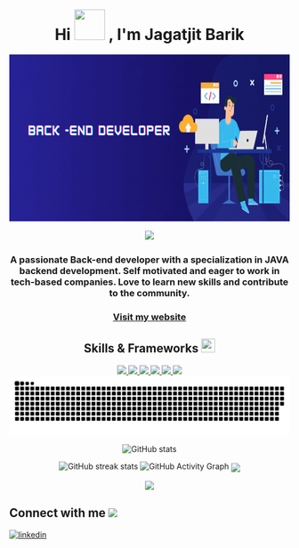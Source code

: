 <!--
**jagatjit15/jagatjit15** is a ✨ _special_ ✨ repository because its `README.md` (this file) appears on your GitHub profile.
Here are some ideas to get you started:
- 🔭 I’m currently working on ...
- 🌱 I’m currently learning ...
- 👯 I’m looking to collaborate on ...
- 🤔 I’m looking for help with ...
- 💬 Ask me about ...
- 📫 How to reach me: ...
- 😄 Pronouns: ...
- ⚡ Fun fact: ...
-->


  
<h1 align="center">Hi <img src = "https://raw.githubusercontent.com/MartinHeinz/MartinHeinz/master/wave.gif" height =55px width = 55px> , I'm Jagatjit Barik</h1>
<p align='center'> </h1>

<img src="/gitprof_img/prof_img.gif" height = 300px />

<p align="center">
<a align="center" href="https://github.com/DenverCoder1/readme-typing-svg"><img src="https://readme-typing-svg.herokuapp.com?&font=IBM+Plex+Sans&color=d25f2c&size=25&lines=Welcome+to+my+GitHub+Profile!;I'm+a+Java+Back-end+developer." /></a>
</p>
<!-- img align="right" alt="Coding" width="400" src="https://cdn.dribbble.com/users/1162077/screenshots/3848914/programmer.gif" -->
<div align="center" size='20px'>
 <h3>
 A passionate Back-end developer with a specialization in JAVA backend development. Self motivated and eager to work in tech-based companies. Love to learn new skills and contribute to the community.
 </h3>
</div>

<h3 align="center" text-decoration="none"><a href="https://jagatjit15.github.io/" target="_blank" rel="noopener noreferrer" >
    Visit my website
</a></h3>

<!-- - 🎯 Front-end and Back-end Developer-->



<div align="center">
<h2 > Skills & Frameworks <img src = "https://media2.giphy.com/media/QssGEmpkyEOhBCb7e1/giphy.gif?cid=ecf05e47a0n3gi1bfqntqmob8g9aid1oyj2wr3ds3mg700bl&rid=giphy.gif" height =25px width = 25px> </h2>
<a href= "https://github.com/jagatjit15?tab=repositories&q=&type=&language=javascript&sort= "> <img width ='32px' src ='https://raw.githubusercontent.com/rahulbanerjee26/githubAboutMeGenerator/main/icons/javascript.svg'> </a>
<a href= "https://github.com/jagatjit15?tab=repositories&q=&type=&language=bootstrap&sort= "> <img width ='32px' src ='https://raw.githubusercontent.com/rahulbanerjee26/githubAboutMeGenerator/main/icons/bootstrap.svg'> </a>
<a href= "https://github.com/jagatjit15?tab=repositories&q=&type=&language=html&sort= "> <img width ='32px' src ='https://raw.githubusercontent.com/rahulbanerjee26/githubAboutMeGenerator/main/icons/html.svg'> </a>
<a href= "https://github.com/jagatjit15?tab=repositories&q=&type=&language=css&sort= "> <img width ='32px' src ='https://raw.githubusercontent.com/rahulbanerjee26/githubAboutMeGenerator/main/icons/css.svg'> </a>
<a href= "https://github.com/jagatjit15/Array-operations-in-java "> <img height="32px" src ='https://raw.githubusercontent.com/rahulbanerjee26/githubAboutMeGenerator/main/icons/java.svg'> </a>
<a href= "https://github.com/jagatjit15?tab=repositories&q=&type=&language=css&sort= "> <img height="35px" src ='https://raw.githubusercontent.com/rahulbanerjee26/githubAboutMeGenerator/main/icons/git.svg'> </a>

  
  
 <img align="center" src="https://raw.githubusercontent.com/AkshatRastogi-1nC0re/AkshatRastogi-1nC0re/output/github-contribution-grid-snake-sissa-white.svg#gh-light-mode-only" /> 
  
![GitHub stats](https://github-readme-stats.vercel.app/api?username=jagatjit15&show_icons=true)

![GitHub streak stats](https://github-readme-streak-stats.herokuapp.com/?user=jagatjit15)
 ![GitHub Activity Graph](https://activity-graph.herokuapp.com/graph?username=jagatjit15)
<img align="center" src="https://raw.githubusercontent.com/halfrost/halfrost/master/icons/header_.png" />

<img align="center" src="https://github-readme-stats.vercel.app/api/top-langs/?username=jagatjit15&layout=compact&theme=vue&hide_border=true" />


 </div>


<h2> Connect with me  <img src='https://raw.githubusercontent.com/ShahriarShafin/ShahriarShafin/main/Assets/handshake.gif' width="80px"> </h2>


<a href="https://www.linkedin.com/in/jagatjit-barik-3b0293209/"><img  height="50px" width="50px" src="https://img.icons8.com/color/96/000000/linkedin.png" alt="linkedin"/></a>
<!-- <a href="https://codesandbox.io/u/"><img height="50px" width="50px" src="https://cdn.jsdelivr.net/npm/simple-icons@3.0.1/icons/codesandbox.svg"/></a>
<a href="https://medium.com/"><img  height="50px" width="50px" src="https://play-lh.googleusercontent.com/hB9t3Z-mi284_49HA3nAuhO-W5Cyhje7r2P9McdgORoVCd-0SV54c12NMQWLHnqALw" alt="medium"/></a>
 -->
